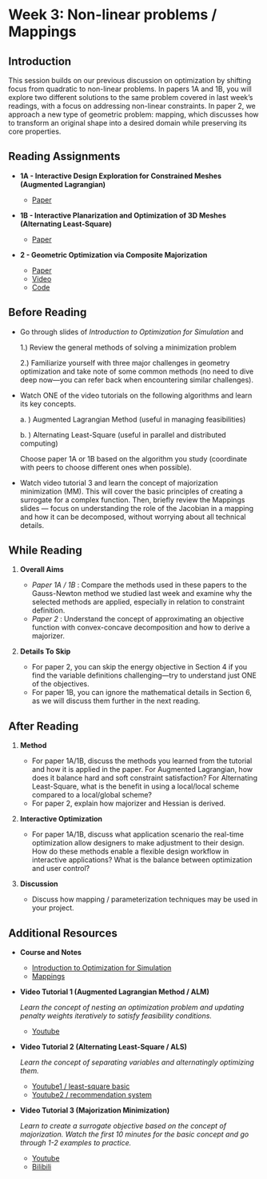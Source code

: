 # Week 3: Non-linear problems / Mappings
## Introduction

This session builds on our previous discussion on optimization by shifting focus from quadratic to non-linear problems. In papers 1A and 1B, you will explore two different solutions to the same problem covered in last week’s readings, with a focus on addressing non-linear constraints. In paper 2, we approach a new type of geometric problem: mapping, which discusses how to transform an original shape into a desired domain while preserving its core properties.


## Reading Assignments

- **1A - Interactive Design Exploration for Constrained Meshes (Augmented Lagrangian)**
  - [Paper](http://www.bdeng.me/DesignExploration_CAD.pdf) 
 
- **1B - Interactive Planarization and Optimization of 3D Meshes (Alternating Least-Square)**
  - [Paper](https://roipo.github.io/publication/poranne-2013-interactive/planarization.pdf) 

- **2 - Geometric Optimization via Composite Majorization**
  - [Paper](https://roipo.github.io/publication/shtengel-2017-geometric/CompMajor.pdf) 
  - [Video](https://dl.acm.org/doi/10.1145/3072959.3073618)
  - [Code](https://github.com/Roipo/CompMajor)
    
## Before Reading 

- Go through slides of *Introduction to Optimization for Simulation* and

  1.) Review the general methods of solving a minimization problem

  2.) Familiarize yourself with three major challenges in geometry optimization and take note of some common methods (no need to dive deep now—you can refer back when encountering similar challenges).

- Watch ONE of the video tutorials on the following algorithms and learn its key concepts. 

  a. ) Augmented Lagrangian Method (useful in managing feasibilities)

  b. ) Alternating Least-Square (useful in parallel and distributed computing)

  Choose paper 1A or 1B based on the algorithm you study (coordinate with peers to choose different ones when possible).

- Watch video tutorial 3 and learn the concept of majorization minimization (MM). This will cover the basic principles of creating a surrogate for a complex function. Then, briefly review the Mappings slides — focus on understanding the role of the Jacobian in a mapping and how it can be decomposed, without worrying about all technical details.

## While Reading
1. **Overall Aims**
   - *Paper 1A / 1B* : Compare the methods used in these papers to the Gauss-Newton method we studied last week and examine why the selected methods are applied, especially in relation to constraint definition.
   - *Paper 2* :  Understand the concept of approximating an objective function with convex-concave decomposition and how to derive a majorizer.

2. **Details To Skip**
   - For paper 2, you can skip the energy objective in Section 4 if you find the variable definitions challenging—try to understand just ONE of the objectives.
   - For paper 1B, you can ignore the mathematical details in Section 6, as we will discuss them further in the next reading.
    
## After Reading

1. **Method**
   - For paper 1A/1B, discuss the methods you learned from the tutorial and how it is applied in the paper. For Augmented Lagrangian, how does it balance hard and soft constraint satisfaction? For Alternating Least-Square, what is the benefit in using a local/local scheme compared to a local/global scheme?
   - For paper 2, explain how majorizer and Hessian is derived.
     
2. **Interactive Optimization**
   - For paper 1A/1B, discuss what application scenario the real-time optimization allow designers to make adjustment to their design. How do these methods enable a flexible design workflow in interactive applications? What is the balance between optimization and user control?
  
3. **Discussion**
   - Discuss how mapping / parameterization techniques may be used in your project.

## Additional Resources

- **Course and Notes**
  - [Introduction to Optimization for Simulation](https://www.cs.columbia.edu/~honglinchen/assets/docs/teaching/SCA2024_intro_to_optimization.pdf)
  - [Mappings](https://crl.ethz.ch/teaching/shape-modeling-18/lectures/05_Mappings.pdf)
    
- **Video Tutorial 1 (Augmented Lagrangian Method / ALM)**

    *Learn the concept of nesting an optimization problem and updating penalty weights iteratively to satisfy feasibility conditions.*

  - [Youtube](https://www.youtube.com/watch?v=jyq7_GoT0H4&t=2s&ab_channel=KevinTracy)

- **Video Tutorial 2 (Alternating Least-Square / ALS)**

    *Learn the concept of separating variables and alternatingly optimizing them.*

  - [Youtube1 / least-square basic](https://www.youtube.com/watch?v=8mAZYv5wIcE)
  - [Youtube2 / recommendation system](https://www.youtube.com/watch?v=5im_ZSOZdxI)

- **Video Tutorial 3 (Majorization Minimization)**

     *Learn to create a surrogate objective based on the concept of majorization. Watch the first 10 minutes for the basic concept and go through 1-2 examples to practice.*
  
  - [Youtube](https://www.youtube.com/watch?v=S_QSbmBupLc&ab_channel=ComputationalGenomicsSummerInstituteCGSI)
  - [Bilibili](https://www.bilibili.com/video/BV1Zu4y1x7df?spm_id_from=333.788.videopod.sections&vd_source=2685748f21cc03829a6868afaba6584e)
